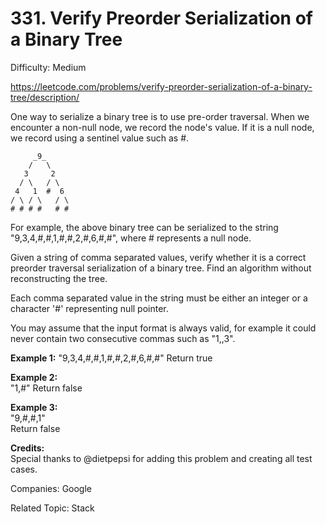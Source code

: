 # 331. Verify Preorder Serialization of a Binary Tree

Difficulty: Medium

https://leetcode.com/problems/verify-preorder-serialization-of-a-binary-tree/description/

One way to serialize a binary tree is to use pre-order traversal. When we encounter a non-null node, we record the node's value. If it is a null node, we record using a sentinel value such as #.
```
     _9_
    /   \
   3     2
  / \   / \
 4   1  #  6
/ \ / \   / \
# # # #   # #
```
For example, the above binary tree can be serialized to the string "9,3,4,#,#,1,#,#,2,#,6,#,#", where # represents a null node.

Given a string of comma separated values, verify whether it is a correct preorder traversal serialization of a binary tree. Find an algorithm without reconstructing the tree.

Each comma separated value in the string must be either an integer or a character '#' representing null pointer.

You may assume that the input format is always valid, for example it could never contain two consecutive commas such as "1,,3".

**Example 1:**
"9,3,4,#,#,1,#,#,2,#,6,#,#"
Return true

**Example 2:**  
"1,#"
Return false

**Example 3:**  
"9,#,#,1"  
Return false

**Credits:**  
Special thanks to @dietpepsi for adding this problem and creating all test cases.

Companies: Google

Related Topic: Stack
